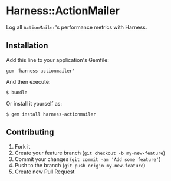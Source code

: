 # Harness::ActionMailer

Log all `ActionMailer`'s performance metrics with Harness.

## Installation

Add this line to your application's Gemfile:

    gem 'harness-actionmailer'

And then execute:

    $ bundle

Or install it yourself as:

    $ gem install harness-actionmailer

## Contributing

1. Fork it
2. Create your feature branch (`git checkout -b my-new-feature`)
3. Commit your changes (`git commit -am 'Add some feature'`)
4. Push to the branch (`git push origin my-new-feature`)
5. Create new Pull Request
